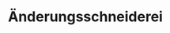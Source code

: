---
title: "Änderungsschneiderei"
url: /berlin/aenderungsschneiderei-prinzenallee/
shop: Schneiderei
---